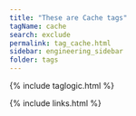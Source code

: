 ```yaml
---
title: "These are Cache tags"
tagName: cache
search: exclude
permalink: tag_cache.html
sidebar: engineering_sidebar
folder: tags
---
```

{% include taglogic.html %}

{% include links.html %}
